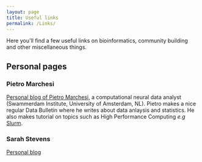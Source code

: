 ```yaml
---
layout: page
title: Useful links
permalink: /Links/
---
```

Here you'll find a few useful links on bioinformatics, community building and other miscellaneous things.

## Personal pages

### Pietro Marchesi
[Personal blog of Pietro Marchesi](http://pietromarchesi.net/), a computational neural data analyst (Swammerdam Institute, University of Amsterdam, NL). 
Pietro makes a nice regular Data Bulletin where he writes about data anlaysis and statistics. He also makes tutorial on topics such as High Performance Computing *e.g* [Slurm](http://pietromarchesi.net/slurm-cookbook.html#slurm-cookbook).

### Sarah Stevens 
[Personal blog](http://sarahlrstevens.info/)



